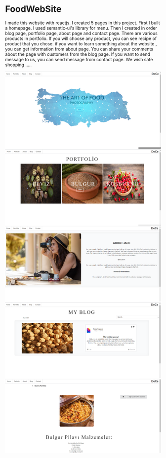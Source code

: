 # FoodWebSite
I made this website with reactjs. I created 5 pages in this project. First I built a homepage. 
I used semantic-ui's library for menu. Then I created in order blog page, portfolio page, about page and contact page.
There are various products in portfolio. If you will choose any product, you can see recipe of product that you chose.
if you want to learn something about the website , you can get information from about page. 
You can share your comments about the page with customers from the blog page. If you want to send message to us, 
you can send message from contact page. We wish safe shopping .....

![picture](overview/homePage.png)
![picture](overview/portfolioPage.png)
![picture](overview/aboutPage.png)
![picture](overview/myblogPage.png)
![picture](overview/recipePage.png)